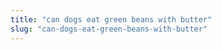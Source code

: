 ```yaml
---
title: "can dogs eat green beans with butter"
slug: "can-dogs-eat-green-beans-with-butter"
---
```


